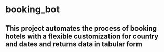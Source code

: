 # booking_bot

## This project automates the process of booking hotels with a flexible customization for country and dates and returns data in tabular form
